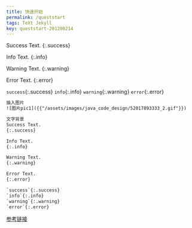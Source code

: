 ```yaml
---
title: 快速开始
permalink: /queststart
tags: TeXt Jekyll
key: queststart-201200214
---
```

Success Text.
{:.success}

Info Text.
{:.info}

Warning Text.
{:.warning}

Error Text.
{:.error}

`success`{:.success}
`info`{:.info}
`warning`{:.warning}
`error`{:.error}

```xml
插入图片
![图片pic1]({{"/assets/images/java_code_design/52017893333_2.gif"}})

文字背景
Success Text.
{:.success}

Info Text.
{:.info}

Warning Text.
{:.warning}

Error Text.
{:.error}

`success`{:.success}
`info`{:.info}
`warning`{:.warning}
`error`{:.error}
```


[参考链接](https://tianqi.name/jekyll-TeXt-theme/docs/zh/quick-start)
